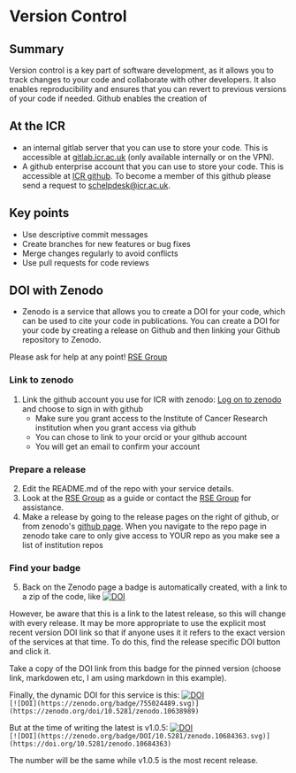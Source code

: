 # Version Control

## Summary
Version control is a key part of software development, as it allows you to track changes to your code and collaborate with other developers. It also enables reproducibility and ensures that you can revert to previous versions of your code if needed. Github enables the creation of 

## At the ICR
- an internal gitlab server that you can use to store your code. This is accessible at [gitlab.icr.ac.uk](https://gitlab.icr.ac.uk/) (only available internally or on the VPN).
- A github enterprise account that you can use to store your code. This is accessible at [ICR github](https://github.com/instituteofcancerresearch). To become a member of this github please send a request to schelpdesk@icr.ac.uk.

## Key points
- Use descriptive commit messages
- Create branches for new features or bug fixes
- Merge changes regularly to avoid conflicts
- Use pull requests for code reviews

## DOI with Zenodo
- Zenodo is a service that allows you to create a DOI for your code, which can be used to cite your code in publications. You can create a DOI for your code by creating a release on Github and then linking your Github repository to Zenodo.

Please ask for help at any point! [RSE Group](mailto:schelpdesk@icr.ac.uk)
  
### Link to zenodo
1. Link the github account you use for ICR with zenodo: [Log on to zenodo](https://zenodo.org/login/?next=%2F) and choose to sign in with github
   - Make sure you grant access to the Institute of Cancer Research institution when you grant access via github
   - You can chose to link to your orcid or your github account
   - You will get an email to confirm your account

### Prepare a release
2. Edit the README.md of the repo with your service details.
3. Look at the [RSE Group](https://github.com/ICR-Services/RSE-Group) as a guide or contact the [RSE Group](mailto:schelpdesk@icr.ac.uk) for assistance.
4. Make a release by going to the release pages on the right of github, or from zenodo's [github page](https://zenodo.org/account/settings/github/). When you navigate to the repo page in zenodo take care to only give access to YOUR repo as you make see a list of institution repos

### Find your badge
5. Back on the Zenodo page a badge is automatically created, with a link to a zip of the code, like [![DOI](https://zenodo.org/badge/755024489.svg)](https://zenodo.org/doi/10.5281/zenodo.10638989)

However, be aware that this is a link to the latest release, so this will change with every release. It may be more appropriate to use the explicit most recent version DOI link so that if anyone uses it it refers to the exact version of the services at that time. To do this, find the release specific DOI button and click it. 

Take a copy of the DOI link from this badge for the pinned version (choose link, markdowen etc, I am using markdown in this example).

Finally, the dynamic DOI for this service is this:
[![DOI](https://zenodo.org/badge/755024489.svg)](https://zenodo.org/doi/10.5281/zenodo.10638989)  
```[![DOI](https://zenodo.org/badge/755024489.svg)](https://zenodo.org/doi/10.5281/zenodo.10638989)```

But at the time of writing the latest is v1.0.5: 
[![DOI](https://zenodo.org/badge/DOI/10.5281/zenodo.10684363.svg)](https://doi.org/10.5281/zenodo.10684363)  
```[![DOI](https://zenodo.org/badge/DOI/10.5281/zenodo.10684363.svg)](https://doi.org/10.5281/zenodo.10684363)```

The number will be the same while v1.0.5 is the most recent release.
